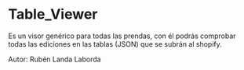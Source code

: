 # Table_Viewer

Es un visor genérico para todas las prendas, con él podrás comprobar todas las ediciones en las tablas (JSON) que se subrán al shopify.

Autor: Rubén Landa Laborda
